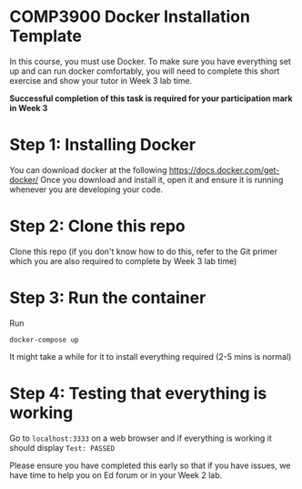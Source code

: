# COMP3900 Docker Installation Template

In this course, you must use Docker. To make sure you have everything set up and can run docker comfortably, you will need to complete this short exercise and show your tutor in Week 3 lab time.

**Successful completion of this task is required for your participation mark in Week 3**

# Step 1: Installing Docker

You can download docker at the following https://docs.docker.com/get-docker/
Once you download and install it, open it and ensure it is running whenever you are developing your code.

# Step 2: Clone this repo

Clone this repo (if you don't know how to do this, refer to the Git primer which you are also required to complete by Week 3 lab time)

# Step 3: Run the container

Run

```docker-compose up```

It might take a while for it to install everything required (2-5 mins is normal)

# Step 4: Testing that everything is working

Go to `localhost:3333` on a web browser and if everything is working it should display `Test: PASSED`


Please ensure you have completed this early so that if you have issues, we have time to help you on Ed forum or in your Week 2 lab.
